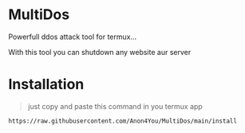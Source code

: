 # MultiDos
Powerfull ddos attack tool for termux... 

With this tool you can shutdown any website aur server

# Installation
> just copy and paste this command in you termux app
```
https://raw.githubusercontent.com/Anon4You/MultiDos/main/install
```

